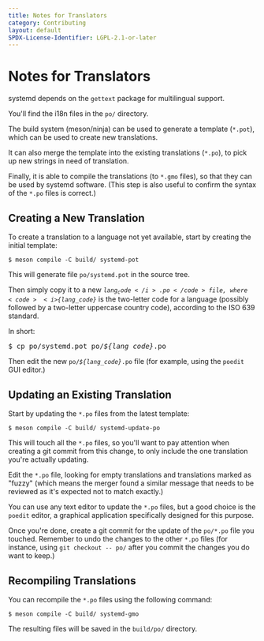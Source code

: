 ```yaml
---
title: Notes for Translators
category: Contributing
layout: default
SPDX-License-Identifier: LGPL-2.1-or-later
---
```


# Notes for Translators

systemd depends on the `gettext` package for multilingual support.

You'll find the i18n files in the `po/` directory.

The build system (meson/ninja) can be used to generate a template (`*.pot`),
which can be used to create new translations.

It can also merge the template into the existing translations (`*.po`), to pick
up new strings in need of translation.

Finally, it is able to compile the translations (to `*.gmo` files), so that
they can be used by systemd software. (This step is also useful to confirm the
syntax of the `*.po` files is correct.)

## Creating a New Translation

To create a translation to a language not yet available, start by creating the
initial template:

```
$ meson compile -C build/ systemd-pot
```

This will generate file `po/systemd.pot` in the source tree.

Then simply copy it to a new <code><i>${lang_code}</i>.po</code> file, where
<code><i>${lang_code}</i></code> is the two-letter code for a language
(possibly followed by a two-letter uppercase country code), according to the
ISO 639 standard.

In short:

<pre>
$ cp po/systemd.pot po/<i>${lang_code}</i>.po
</pre>

Then edit the new <code>po/<i>${lang_code}</i>.po</code> file (for example,
using the `poedit` GUI editor.)

## Updating an Existing Translation

Start by updating the `*.po` files from the latest template:

```
$ meson compile -C build/ systemd-update-po
```

This will touch all the `*.po` files, so you'll want to pay attention when
creating a git commit from this change, to only include the one translation
you're actually updating.

Edit the `*.po` file, looking for empty translations and translations marked as
"fuzzy" (which means the merger found a similar message that needs to be
reviewed as it's expected not to match exactly.)

You can use any text editor to update the `*.po` files, but a good choice is
the `poedit` editor, a graphical application specifically designed for this
purpose.

Once you're done, create a git commit for the update of the `po/*.po` file you
touched. Remember to undo the changes to the other `*.po` files (for instance,
using `git checkout -- po/` after you commit the changes you do want to keep.)

## Recompiling Translations

You can recompile the `*.po` files using the following command:

```
$ meson compile -C build/ systemd-gmo
```

The resulting files will be saved in the `build/po/` directory.
